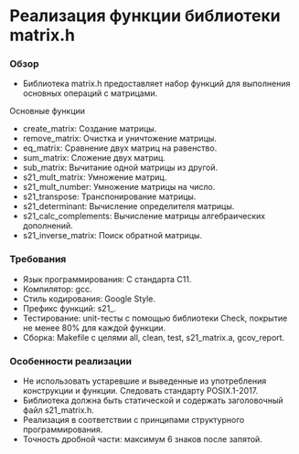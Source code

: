 # Реализация функции библиотеки matrix.h

### Обзор
- Библиотека matrix.h предоставляет набор функций для выполнения основных операций с матрицами.

Основные функции
- create_matrix: Создание матрицы.
- remove_matrix: Очистка и уничтожение матрицы.
- eq_matrix: Сравнение двух матриц на равенство.
- sum_matrix: Сложение двух матриц.
- sub_matrix: Вычитание одной матрицы из другой.
- s21_mult_matrix: Умножение матриц.
- s21_mult_number: Умножение матрицы на число.
- s21_transpose: Транспонирование матрицы.
- s21_determinant: Вычисление определителя матрицы.
- s21_calc_complements: Вычисление матрицы алгебраических дополнений.
- s21_inverse_matrix: Поиск обратной матрицы.


### Требования
- Язык программирования: C стандарта C11.
- Компилятор: gcc.
- Стиль кодирования: Google Style.
- Префикс функций: s21_.
- Тестирование: unit-тесты с помощью библиотеки Check, покрытие не менее 80% для каждой функции.
- Сборка: Makefile с целями all, clean, test, s21_matrix.a, gcov_report.

### Особенности реализации
- Не использовать устаревшие и выведенные из употребления конструкции и функции. Следовать стандарту POSIX.1-2017.
- Библиотека должна быть статической и содержать заголовочный файл s21_matrix.h.
- Реализация в соответствии с принципами структурного программирования.
- Точность дробной части: максимум 6 знаков после запятой.
